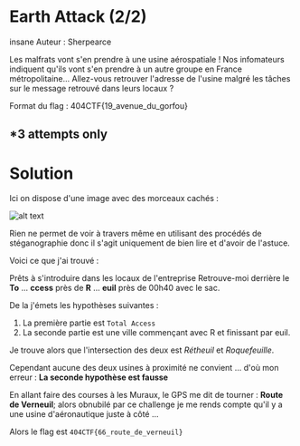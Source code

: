 #  Earth Attack (2/2)
insane
Auteur : Sherpearce

Les malfrats vont s'en prendre à une usine aérospatiale ! Nos infomateurs indiquent qu'ils vont s'en prendre à un autre groupe en France métropolitaine... Allez-vous retrouver l'adresse de l'usine malgré les tâches sur le message retrouvé dans leurs locaux ?

Format du flag : 404CTF{19_avenue_du_gorfou}

***3 attempts only**
---
# Solution
Ici on dispose d'une image avec des morceaux cachés : 

![alt text](message_trouve.jpg)

Rien ne permet de voir à travers même en utilisant des procédés de stéganographie donc il s'agit uniquement de bien lire et d'avoir de l'astuce. 

Voici ce que j'ai trouvé : 

Prêts à s'introduire dans les locaux de l'entreprise
Retrouve-moi derrière le **To** ... **ccess** près de 
**R** ... **euil** près de 00h40 avec le sac. 

De la j'émets les hypothèses suivantes : 
1. La première partie est `Total Access`
2. La seconde partie est une ville commençant avec R et finissant par euil. 

Je trouve alors que l'intersection des deux est _Rétheuil_ et _Roquefeuille_. 

Cependant aucune des deux usines à proximité ne convient ... d'où mon erreur : **La seconde hypothèse est fausse**

En allant faire des courses à les Muraux, le GPS me dit de tourner : **Route de Verneuil**; alors obnubilé par ce challenge je me rends compte qu'il y a une usine d'aéronautique juste à côté ...

Alors le flag est `404CTF{66_route_de_verneuil}`



